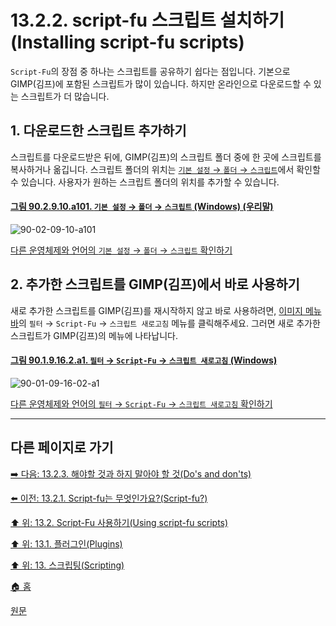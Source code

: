 # 13.2.2. script-fu 스크립트 설치하기(Installing script-fu scripts)
`Script-Fu`의 장점 중 하나는 스크립트를 공유하기 쉽다는 점입니다. 기본으로 GIMP(김프)에 포함된 스크립트가 많이 있습니다. 하지만 온라인으로 다운로드할 수 있는 스크립트가 더 많습니다.

## 1. 다운로드한 스크립트 추가하기
스크립트를 다운로드받은 뒤에, GIMP(김프)의 스크립트 폴더 중에 한 곳에 스크립트를 복사하거나 옮깁니다. 스크립트 폴더의 위치는 [`기본 설정` → `폴더` → `스크립트`](./12-01-25-data-folders.md)에서 확인할 수 있습니다. 사용자가 원하는 스크립트 폴더의 위치를 추가할 수 있습니다.

<a id="90-02-09-10-a101"></a>

#### [그림 90.2.9.10.a101. `기본 설정` → `폴더` → `스크립트` (Windows) (우리말)](./90-02-09-10-scripts.md#90-02-09-10-a101)
![90-02-09-10-a101](https://github.com/wonder13662/gimp/assets/15767104/4d83223a-ed07-44eb-ba97-a50fb110aa84)

[다른 운영체제와 언어의 `기본 설정` → `폴더` → `스크립트` 확인하기](./90-02-09-10-scripts.md#90-02-09-10-a102)

## 2. 추가한 스크립트를 GIMP(김프)에서 바로 사용하기
새로 추가한 스크립트를 GIMP(김프)를 재시작하지 않고 바로 사용하려면, [이미지 메뉴 바](./03-02-02-02-image-menu.md)의 `필터` → `Script-Fu` → `스크립트 새로고침` 메뉴를 클릭해주세요. 그러면 새로 추가한 스크립트가 GIMP(김프)의 메뉴에 나타납니다.

<a id="90-01-09-16-02-a1"></a>

#### [그림 90.1.9.16.2.a1. `필터` → `Script-Fu` → `스크립트 새로고침` (Windows)](./90-01-09-16-02-refresh_scripts.md#90-01-09-16-02-a1)
![90-01-09-16-02-a1](https://github.com/wonder13662/gimp/assets/15767104/7acc7e38-7cbc-449d-bd21-de2b19c10d9a)

[다른 운영체제와 언어의 `필터` → `Script-Fu` → `스크립트 새로고침` 확인하기](./90-01-09-16-02-refresh_scripts.md#90-01-09-16-02-a2)

***

## 다른 페이지로 가기

[➡️ 다음: 13.2.3. 해야할 것과 하지 말아야 할 것(Do's and don'ts)](./13-02-03-do-s-and-don-ts.md)

[⬅️ 이전: 13.2.1. Script-fu는 무엇인가요?(Script-fu?)](./13-02-01-script-fu.md)

[⬆️ 위: 13.2. Script-Fu 사용하기(Using script-fu scripts)](./13-02-00-using-script-fu-scripts.md)

[⬆️ 위: 13.1. 플러그인(Plugins)](./13-01-00-plugins.md)

[⬆️ 위: 13. 스크립팅(Scripting)](./13-00-scripting.md)

[🏠 홈](./00-home.md)

[원문](https://docs.gimp.org/2.10/ko/install-script-fu.html)
